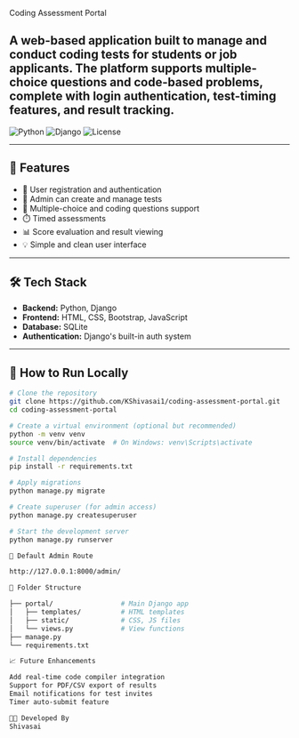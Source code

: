 Coding Assessment Portal

A web-based application built to manage and conduct coding tests for students or job applicants. The platform supports multiple-choice questions and code-based problems, complete with login authentication, test-timing features, and result tracking.
---
![Python](https://img.shields.io/badge/Python-3.11-blue) 
![Django](https://img.shields.io/badge/Django-4.2-green)
![License](https://img.shields.io/badge/License-MIT-yellow.svg)

---

## 🚀 Features

- 👤 User registration and authentication
- 📝 Admin can create and manage tests
- 📄 Multiple-choice and coding questions support
- ⏱️ Timed assessments
- 📊 Score evaluation and result viewing
- 💡 Simple and clean user interface

---

## 🛠️ Tech Stack

- **Backend:** Python, Django
- **Frontend:** HTML, CSS, Bootstrap, JavaScript
- **Database:** SQLite
- **Authentication:** Django's built-in auth system

---

## 🔧 How to Run Locally

```bash
# Clone the repository
git clone https://github.com/KShivasai1/coding-assessment-portal.git
cd coding-assessment-portal

# Create a virtual environment (optional but recommended)
python -m venv venv
source venv/bin/activate  # On Windows: venv\Scripts\activate

# Install dependencies
pip install -r requirements.txt

# Apply migrations
python manage.py migrate

# Create superuser (for admin access)
python manage.py createsuperuser

# Start the development server
python manage.py runserver

📌 Default Admin Route

http://127.0.0.1:8000/admin/

📂 Folder Structure

├── portal/                 # Main Django app
│   ├── templates/          # HTML templates
│   ├── static/             # CSS, JS files
│   └── views.py            # View functions
├── manage.py
└── requirements.txt

📈 Future Enhancements

Add real-time code compiler integration
Support for PDF/CSV export of results
Email notifications for test invites
Timer auto-submit feature

👨‍💻 Developed By
Shivasai



